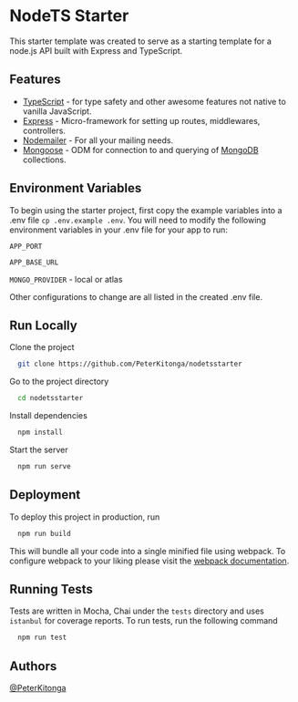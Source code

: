 # NodeTS Starter

This starter template was created to serve as a starting template for a node.js API built with Express and TypeScript.


## Features

- [TypeScript](https://www.typescriptlang.org/) - for type safety and other awesome features not native to vanilla JavaScript.
- [Express](https://expressjs.com/) - Micro-framework for setting up routes, middlewares, controllers.
- [Nodemailer](https://nodemailer.com/) - For all your mailing needs.
- [Mongoose](https://mongoosejs.com/) - ODM for connection to and querying of [MongoDB](https://www.mongodb.com/) collections.

## Environment Variables

To begin using the starter project, first copy the example variables into a .env file ```cp .env.example .env```. You will need to modify the following environment variables in your .env file for your app to run:

```APP_PORT```

```APP_BASE_URL```

```MONGO_PROVIDER``` - local or atlas

Other configurations to change are all listed in the created .env file.
  
## Run Locally

Clone the project

```bash
  git clone https://github.com/PeterKitonga/nodetsstarter
```

Go to the project directory

```bash
  cd nodetsstarter
```

Install dependencies

```bash
  npm install
```

Start the server

```bash
  npm run serve
```

  
## Deployment

To deploy this project in production, run

```bash
  npm run build
```

This will bundle all your code into a single minified file using webpack. To configure webpack to your liking please visit the [webpack documentation](https://webpack.js.org/configuration).

## Running Tests

Tests are written in Mocha, Chai under the ```tests``` directory and uses ```istanbul``` for coverage reports. To run tests, run the following command

```bash
  npm run test
```

  
## Authors

[@PeterKitonga](https://www.github.com/PeterKitonga)

  